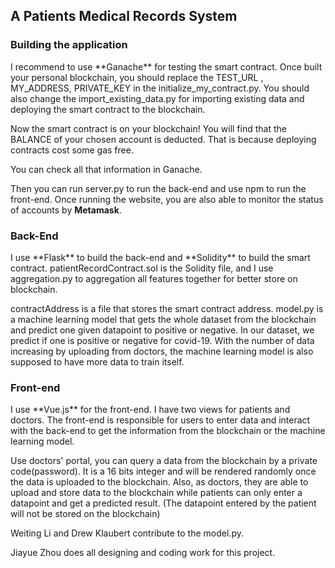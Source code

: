 <h2>A Patients Medical Records System</h2>

<h3>Building the application</h3>
I recommend to use **Ganache** for testing the smart contract. Once built
your personal blockchain, you should replace the TEST_URL 
, MY_ADDRESS, PRIVATE_KEY in the initialize_my_contract.py.
You should also change the import_existing_data.py for importing
existing data and deploying the smart contract to the blockchain.

Now the smart contract is on your blockchain! You will find that 
the BALANCE of your chosen account is deducted. That is because
deploying contracts cost some gas free. 

You can check all that information in Ganache.

Then you can run server.py to run the back-end
and use npm to run the front-end. Once running the website,
you are also able to monitor the status of accounts by
**Metamask**.





<h3>Back-End</h3>
I use **Flask** to build the back-end and **Solidity** to build the
smart contract. 
patientRecordContract.sol is the Solidity file, and I use aggregation.py
to aggregation all features together for better store on blockchain.

contractAddress is a file that stores the smart contract address.
model.py is a machine learning model that gets the whole dataset from
the blockchain and predict one given datapoint to positive or negative.
In our dataset, we predict if one is positive or negative 
for covid-19. 
With the number of data increasing by uploading from doctors, the machine learning model
is also supposed to have more data to train itself.

<h3>Front-end</h3>
I use **Vue.js** for the front-end. I have two views for patients and doctors.
The front-end is responsible for users to enter data and interact with the back-end
to get the information from the blockchain or the machine learning model.

Use doctors' portal, you can query a data from the blockchain by a private code(password).
It is a 16 bits integer and will be rendered randomly once the data is uploaded to
the blockchain. Also, as doctors, they are able to upload and store data to the blockchain
while patients can only enter a datapoint and get a predicted result.
(The datapoint entered by the patient will not be stored on the blockchain)


Weiting Li and Drew Klaubert contribute to the model.py.

Jiayue Zhou does all designing and coding work for this project.